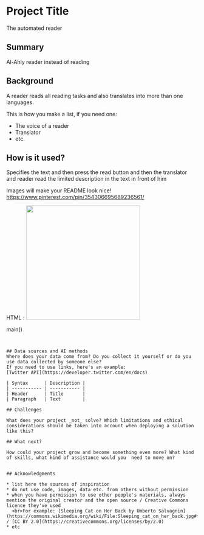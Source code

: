 <!-- This is the markdown template for the final project of the Building AI course, 
created by Reaktor Innovations and University of Helsinki. 
Copy the template, paste it to your GitHub README and edit! -->

# Project Title

‏The automated reader

## Summary

‏Al-Ahly reader instead of reading 


## Background

‏A reader reads all reading tasks and also translates into more than one languages.

This is how you make a list, if you need one:
* The voice of a reader
* Translator
* etc.


## How is it used?

‏Specifies the text and then press the read button and then the translator and reader read the limited description in the text in front of him

Images will make your README look nice!
https://www.pinterest.com/pin/354306695689236561/

HTML :
<img src="https://https://www.pinterest.com/pin/354306695689236561/" width="300">


main()
```


## Data sources and AI methods
Where does your data come from? Do you collect it yourself or do you use data collected by someone else?
If you need to use links, here's an example:
[Twitter API](https://developer.twitter.com/en/docs)

| Syntax      | Description |
| ----------- | ----------- |
| Header      | Title       |
| Paragraph   | Text        |

## Challenges

What does your project _not_ solve? Which limitations and ethical considerations should be taken into account when deploying a solution like this?

## What next?

How could your project grow and become something even more? What kind of skills, what kind of assistance would you  need to move on? 


## Acknowledgments

* list here the sources of inspiration 
* do not use code, images, data etc. from others without permission
* when you have permission to use other people's materials, always mention the original creator and the open source / Creative Commons licence they've used
  <br>For example: [Sleeping Cat on Her Back by Umberto Salvagnin](https://commons.wikimedia.org/wiki/File:Sleeping_cat_on_her_back.jpg#filelinks) / [CC BY 2.0](https://creativecommons.org/licenses/by/2.0)
* etc
